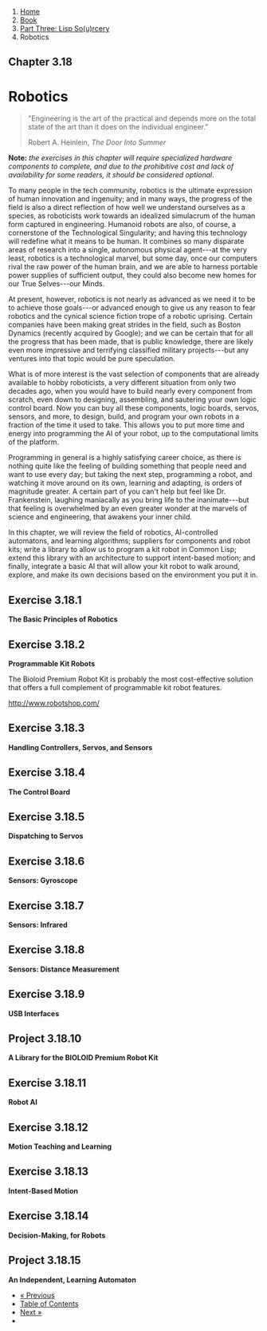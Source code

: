 <ol class="breadcrumb">
  <li><a href="/">Home</a></li>
  <li><a href="/book/">Book</a></li>
  <li><a href="/book/3-0-0-overview/">Part Three: Lisp So(u)rcery</a></li>
  <li class="active">Robotics</li>
</ol>

## Chapter 3.18

# Robotics

> "Engineering is the art of the practical and depends more on the total state of the art than it does on the individual engineer."
> <footer>Robert A. Heinlein, <em>The Door Into Summer</em></footer>

**Note:** *the exercises in this chapter will require specialized hardware components to complete, and due to the prohibitive cost and lack of availability for some readers, it should be considered optional*.

To many people in the tech community, robotics is the ultimate expression of human innovation and ingenuity; and in many ways, the progress of the field is also a direct reflection of how well we understand ourselves as a species, as roboticists work towards an idealized simulacrum of the human form captured in engineering.  Humanoid robots are also, of course, a cornerstone of the Technological Singularity; and having this technology will redefine what it means to be human.  It combines so many disparate areas of research into a single, autonomous physical agent---at the very least, robotics is a technological marvel, but some day, once our computers rival the raw power of the human brain, and we are able to harness portable power supplies of sufficient output, they could also become new homes for our True Selves---our Minds.

At present, however, robotics is not nearly as advanced as we need it to be to achieve those goals---or advanced enough to give us any reason to fear robotics and the cynical science fiction trope of a robotic uprising.  Certain companies have been making great strides in the field, such as Boston Dynamics (recently acquired by Google); and we can be certain that for all the progress that has been made, that is public knowledge, there are likely even more impressive and terrifying classified military projects---but any ventures into that topic would be pure speculation.

What is of more interest is the vast selection of components that are already available to hobby roboticists, a very different situation from only two decades ago, when you would have to build nearly every component from scratch, even down to designing, assembling, and sautering your own logic control board.  Now you can buy all these components, logic boards, servos, sensors, and more, to design, build, and program your own robots in a fraction of the time it used to take.  This allows you to put more time and energy into programming the AI of your robot, up to the computational limits of the platform.

Programming in general is a highly satisfying career choice, as there is nothing quite like the feeling of building something that people need and want to use every day; but taking the next step, programming a robot, and watching it move around on its own, learning and adapting, is orders of magnitude greater.  A certain part of you can't help but feel like Dr. Frankenstein, laughing maniacally as you bring life to the inanimate---but that feeling is overwhelmed by an even greater wonder at the marvels of science and engineering, that awakens your inner child.

In this chapter, we will review the field of robotics, AI-controlled automatons, and learning algorithms; suppliers for components and robot kits; write a library to allow us to program a kit robot in Common Lisp; extend this library with an architecture to support intent-based motion; and finally, integrate a basic AI that will allow your kit robot to walk around, explore, and make its own decisions based on the environment you put it in.

## Exercise 3.18.1

**The Basic Principles of Robotics**

## Exercise 3.18.2

**Programmable Kit Robots**

The Bioloid Premium Robot Kit is probably the most cost-effective solution that offers a full complement of programmable kit robot features.

http://www.robotshop.com/

## Exercise 3.18.3

**Handling Controllers, Servos, and Sensors**

## Exercise 3.18.4

**The Control Board**

## Exercise 3.18.5

**Dispatching to Servos**

## Exercise 3.18.6

**Sensors: Gyroscope**

## Exercise 3.18.7

**Sensors: Infrared**

## Exercise 3.18.8

**Sensors: Distance Measurement**

## Exercise 3.18.9

**USB Interfaces**

## Project 3.18.10

**A Library for the BIOLOID Premium Robot Kit**

## Exercise 3.18.11

**Robot AI**

## Exercise 3.18.12

**Motion Teaching and Learning**

## Exercise 3.18.13

**Intent-Based Motion**

## Exercise 3.18.14

**Decision-Making, for Robots**

## Project 3.18.15

**An Independent, Learning Automaton**

<ul class="pager">
  <li class="previous"><a href="/book/3-17-00-ai/">&laquo; Previous</a></li>
  <li><a href="/book/">Table of Contents</a></li>
  <li class="next"><a href="/book/3-19-00-space-tech/">Next &raquo;</a><li>
</ul>
